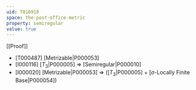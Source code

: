 ```yaml
---
uid: T016918
space: the-post-office-metric
property: semiregular
value: true
---
```

[[Proof]]

* [T000487] [Metrizable|P000053]
* [I000116] [$T_3$|P000005] => [Semiregular|P000010]
* [I000020] [Metrizable|P000053] => ([$T_3$|P000005] + [$\sigma$-Locally Finite Base|P000054])

